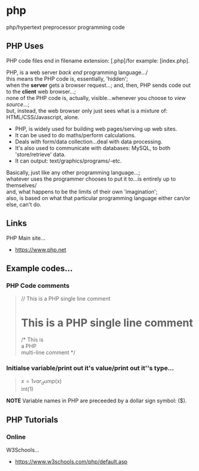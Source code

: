 # php
php/hypertext preprocessor programming code

## PHP Uses

PHP code files end in filename extension: [.php]/for example: [index.php].   

PHP, is a web server *back end* programming language.../  
this means the PHP code is, essentially, 'hidden';     
when the **server** gets a browser request...; and, then, PHP sends code out to the **client** web browser...;      
none of the PHP code is, actually, visible...whenever you choose to *view source*...;      
but, instead, the web browser only just sees what is a mixture of: HTML/CSS/Javascript, alone.  

- PHP, is widely used for building web pages/serving up web sites.  
- It can be used to do maths/perform calculations.  
- Deals with form/data collection...deal with data processing.   
- It's also used to communicate with databases: MySQL, to both 'store/retrieve' data.    
- It can output: text/graphics/programs/-etc.    

Basically, just like any other programming language...;  
whatever uses the programmer chooses to put it to...is entirely up to themselves/  
and, what happens to be the limits of their own 'imagination';    
also, is based on what that particular programming language either can/or else, can't do.  

## Links

PHP Main site...  
- https://www.php.net

## Example codes...

### PHP Code comments

> // This is a PHP single line comment  
> # This is a PHP  single line comment  
> /* This is  
>    a PHP  
>    multi-line comment */  

### Initialse variable/print out it's value/print out it''s type...

> $x=1  
> var_dump($x)  
> int(1)  

**NOTE** Variable names in PHP are preceeded by a dollar sign symbol: ($).  

## PHP Tutorials

### Online

W3Schools...  
- https://www.w3schools.com/php/default.asp  


